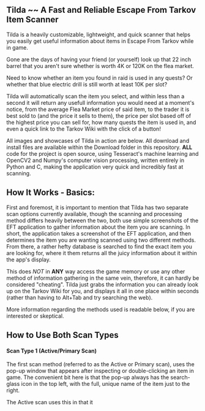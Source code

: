 ## Tilda ~~ A Fast and Reliable Escape From Tarkov Item Scanner
Tilda is a heavily customizable, lightweight, and quick scanner that helps you easily get useful information about items in Escape From Tarkov while in game.

Gone are the days of having your friend (or yourself) look up that 22 inch barrel that you aren't sure whether is worth 4K or 120K on the flea market.

Need to know whether an item you found in raid is used in any quests? Or whether that blue electric drill is still worth at least 10K per slot?

Tilda will automatically scan the item you select, and within less than a second it will return any usefull information you would need at a moment's notice, from the average Flea Market price of said item, to the trader it is best sold to (and the price it sells to them), the price per slot based off of the highest price you can sell for, how many quests the item is used in, and even a quick link to the Tarkov Wiki with the click of a button!

All images and showcases of Tilda in action are below.
All download and install files are available within the Download folder in this repository.
**ALL** code for the project is open source, using Tesseract's machine learning and OpenCV2 and Numpy's computer vision processing, written entirely in Python and C, making the application very quick and incredibly fast at scanning.



## How It Works - Basics:
First and foremost, it is important to mention that Tilda has two separate scan options currently available, though the scanning and processing method differs heavily between the two, both use simple screenshots of the EFT application to gather information about the item you are scanning. In short, the application takes a screenshot of the EFT application, and then determines the item you are wanting scanned using two different methods. From there, a rather hefty database is searched to find the exact item you are looking for, where it them returns all the juicy information about it within the app's display. 

This does *NOT* in **ANY** way access the game memory or use any other method of information gathering in the same vein, therefore, it can hardly be considered "cheating". Tilda just grabs the information you can already look up on the Tarkov Wiki for you, and displays it all in one place within seconds (rather than having to Alt+Tab and try searching the web).

More information regarding the methods used is readable below, if you are interested or skeptical.

## How to Use Both Scan Types
#### Scan Type 1 (Active/Primary Scan)
The first scan method (referred to as the Active or Primary scan), uses the pop-up window that appears after inspecting or double-clicking an item in game. The convenient bit here is that the pop-up always has the search-glass icon in the top left, with the full, unique name of the item just to the right. 

The Active scan uses this in that it
